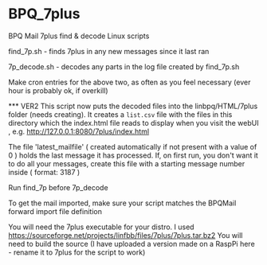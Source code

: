 # BPQ_7plus
BPQ Mail 7plus find & decode Linux scripts

find_7p.sh   - finds 7plus in any new messages since it last ran

7p_decode.sh - decodes any parts in the log file created by find_7p.sh

Make cron entries for the above two, as often as you feel necessary (ever hour is probably ok, if overkill)

*** VER2
This script now puts the decoded files into the linbpq/HTML/7plus folder (needs creating).
It creates a `list.csv` file with the files in this directory which the index.html file reads to display
when you visit the webUI , e.g. http://127.0.0.1:8080/7plus/index.html


The file 'latest_mailfile' ( created automatically if not present with a value of 0 ) holds the last message it has processed.
If, on first run, you don't want it to do all your messages, create this file with a starting message number inside ( format: 3187 ) 

Run find_7p before 7p_decode

To get the mail imported, make sure your script matches the BPQMail forward import file definition

You will need the 7plus executable for your distro. I used https://sourceforge.net/projects/linfbb/files/7plus/7plus.tar.bz2
You will need to build the source (I have uploaded a version made on a RaspPi here - rename it to 7plus for the script to work)
